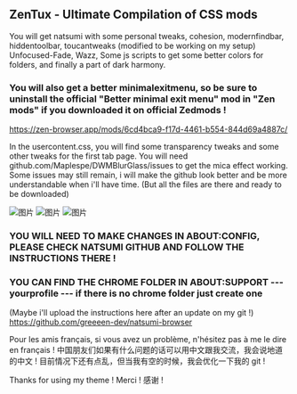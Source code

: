 ## ZenTux - Ultimate Compilation of CSS mods
You will get natsumi with some personal tweaks, cohesion, 
modernfindbar, hiddentoolbar, toucantweaks (modified to be working on my setup)
Unfocused-Fade, Wazz, Some js scripts to get some better colors for folders,
and finally a part of dark harmony.
### You will also get a better minimalexitmenu, so be sure to uninstall the official "Better minimal exit menu" mod in "Zen mods" if you downloaded it on official Zedmods !
https://zen-browser.app/mods/6cd4bca9-f17d-4461-b554-844d69a4887c/

In the usercontent.css, you will find some transparency tweaks and some other tweaks for the first tab page.
You will need github.com/Maplespe/DWMBlurGlass/issues to get the mica effect working.
Some issues may still remain, i will make the github look better and be more understandable when i'll have time. (But all the files are there and ready to be downloaded)

![图片](https://github.com/user-attachments/assets/badbc24b-65f9-4482-9dff-5ad002f95647)
![图片](https://github.com/user-attachments/assets/cf41633a-1020-4c15-835f-e3f5ae25ae50)
![图片](https://github.com/user-attachments/assets/9a25dfa1-0d9d-4175-9154-44027f6a55d7)

### YOU WILL NEED TO MAKE CHANGES IN ABOUT:CONFIG, PLEASE CHECK NATSUMI GITHUB AND FOLLOW THE INSTRUCTIONS THERE ! 
### YOU CAN FIND THE CHROME FOLDER IN ABOUT:SUPPORT --- yourprofile --- if there is no chrome folder just create one
(Maybe i'll upload the instructions here after an update on my git !)
https://github.com/greeeen-dev/natsumi-browser

Pour les amis français, si vous avez un problème, n'hésitez pas à me le dire en français !
中国朋友们如果有什么问题的话可以用中文跟我交流，我会说地道的中文 !
目前情况下还有点乱，但当我有空的时候，我会优化一下我的 git !

Thanks for using my theme !
Merci !
感谢 !
